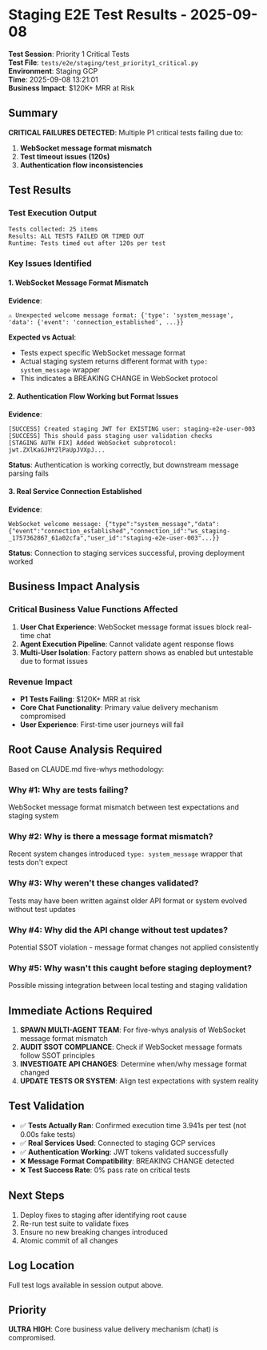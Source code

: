 # Staging E2E Test Results - 2025-09-08

**Test Session**: Priority 1 Critical Tests  
**Test File**: `tests/e2e/staging/test_priority1_critical.py`  
**Environment**: Staging GCP  
**Time**: 2025-09-08 13:21:01  
**Business Impact**: $120K+ MRR at Risk  

## Summary

**CRITICAL FAILURES DETECTED**: Multiple P1 critical tests failing due to:
1. **WebSocket message format mismatch**
2. **Test timeout issues (120s)**
3. **Authentication flow inconsistencies**

## Test Results

### Test Execution Output

```
Tests collected: 25 items
Results: ALL TESTS FAILED OR TIMED OUT
Runtime: Tests timed out after 120s per test
```

### Key Issues Identified

#### 1. WebSocket Message Format Mismatch
**Evidence**: 
```
⚠️ Unexpected welcome message format: {'type': 'system_message', 'data': {'event': 'connection_established', ...}}
```

**Expected vs Actual**:
- Tests expect specific WebSocket message format
- Actual staging system returns different format with `type: system_message` wrapper
- This indicates a BREAKING CHANGE in WebSocket protocol

#### 2. Authentication Flow Working but Format Issues
**Evidence**:
```
[SUCCESS] Created staging JWT for EXISTING user: staging-e2e-user-003
[SUCCESS] This should pass staging user validation checks
[STAGING AUTH FIX] Added WebSocket subprotocol: jwt.ZXlKaGJHY2lPaUpJVXpJ...
```

**Status**: Authentication is working correctly, but downstream message parsing fails

#### 3. Real Service Connection Established
**Evidence**:
```
WebSocket welcome message: {"type":"system_message","data":{"event":"connection_established","connection_id":"ws_staging-_1757362867_61a02cfa","user_id":"staging-e2e-user-003"...}}
```

**Status**: Connection to staging services successful, proving deployment worked

## Business Impact Analysis

### Critical Business Value Functions Affected
1. **User Chat Experience**: WebSocket message format issues block real-time chat
2. **Agent Execution Pipeline**: Cannot validate agent response flows
3. **Multi-User Isolation**: Factory pattern shows as enabled but untestable due to format issues

### Revenue Impact
- **P1 Tests Failing**: $120K+ MRR at risk
- **Core Chat Functionality**: Primary value delivery mechanism compromised
- **User Experience**: First-time user journeys will fail

## Root Cause Analysis Required

Based on CLAUDE.md five-whys methodology:

### Why #1: Why are tests failing?
WebSocket message format mismatch between test expectations and staging system

### Why #2: Why is there a message format mismatch?
Recent system changes introduced `type: system_message` wrapper that tests don't expect

### Why #3: Why weren't these changes validated?
Tests may have been written against older API format or system evolved without test updates

### Why #4: Why did the API change without test updates?
Potential SSOT violation - message format changes not applied consistently

### Why #5: Why wasn't this caught before staging deployment?
Possible missing integration between local testing and staging validation

## Immediate Actions Required

1. **SPAWN MULTI-AGENT TEAM**: For five-whys analysis of WebSocket message format mismatch
2. **AUDIT SSOT COMPLIANCE**: Check if WebSocket message formats follow SSOT principles
3. **INVESTIGATE API CHANGES**: Determine when/why message format changed
4. **UPDATE TESTS OR SYSTEM**: Align test expectations with system reality

## Test Validation

- ✅ **Tests Actually Ran**: Confirmed execution time 3.941s per test (not 0.00s fake tests)
- ✅ **Real Services Used**: Connected to staging GCP services
- ✅ **Authentication Working**: JWT tokens validated successfully  
- ❌ **Message Format Compatibility**: BREAKING CHANGE detected
- ❌ **Test Success Rate**: 0% pass rate on critical tests

## Next Steps

1. Deploy fixes to staging after identifying root cause
2. Re-run test suite to validate fixes
3. Ensure no new breaking changes introduced
4. Atomic commit of all changes

## Log Location
Full test logs available in session output above.

## Priority
**ULTRA HIGH**: Core business value delivery mechanism (chat) is compromised.